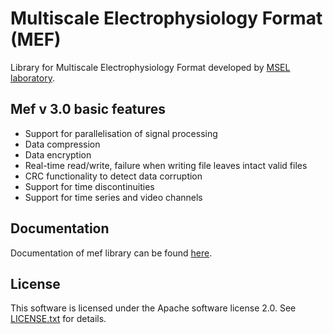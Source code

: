 Multiscale Electrophysiology Format (MEF)
====

Library for Multiscale Electrophysiology Format developed by 
[MSEL laboratory](http://msel.mayo.edu/).

Mef v 3.0 basic features
------------------------

-   Support for parallelisation of signal processing
-   Data compression
-   Data encryption
-   Real-time read/write, failure when writing file leaves intact valid files
-   CRC functionality to detect data corruption
-   Support for time discontinuities
-   Support for time series and video channels

Documentation
-------------

Documentation of mef library can be found [here](http://msel.mayo.edu/codes.html).


License
-------

This software is licensed under the Apache software license 2.0. See [LICENSE.txt](./LICENSE.txt) for details.
